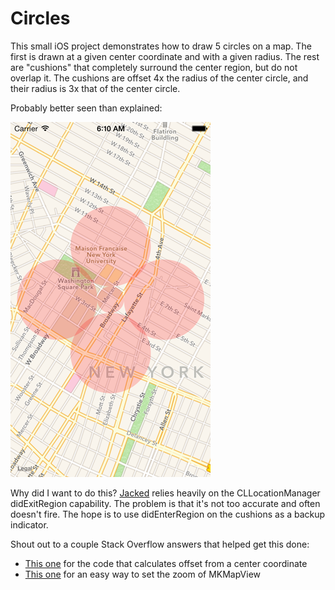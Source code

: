 # Circles

This small iOS project demonstrates how to draw 5 circles on a map. The first is drawn at a given center coordinate and with a given radius. The rest are "cushions" that completely surround the center region, but do not overlap it. The cushions are offset 4x the radius of the center circle, and their radius is 3x that of the center circle.

Probably better seen than explained:

![Screenshot of 5 circles in iOS Simulator](circles.png)

Why did I want to do this? [Jacked](http://jacked.io) relies heavily on the CLLocationManager didExitRegion capability. The problem is that it's not too accurate and often doesn't fire. The hope is to use didEnterRegion on the cushions as a backup indicator.

Shout out to a couple Stack Overflow answers that helped get this done:
* [This one](http://stackoverflow.com/questions/16850024/calculation-that-calculates-the-new-latitude-and-longitude-based-on-a-starting-p) for the code that calculates offset from a center coordinate
* [This one](http://stackoverflow.com/questions/4189621/setting-the-zoom-level-for-a-mkmapview) for an easy way to set the zoom of MKMapView